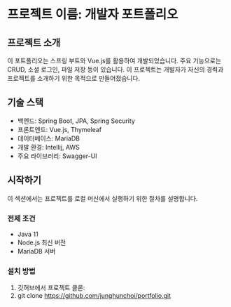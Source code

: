 # 프로젝트 이름: 개발자 포트폴리오

## 프로젝트 소개
이 포트폴리오는 스프링 부트와 Vue.js를 활용하여 개발되었습니다. 주요 기능으로는 CRUD, 소셜 로그인, 파일 저장 등이 있습니다. 이 프로젝트는 개발자가 자신의 경력과 프로젝트를 소개하기 위한 목적으로 만들어졌습니다.

## 기술 스택
- 백엔드: Spring Boot, JPA, Spring Security
- 프론트엔드: Vue.js, Thymeleaf
- 데이터베이스: MariaDB
- 개발 환경: Intellij, AWS
- 주요 라이브러리: Swagger-UI

## 시작하기
이 섹션에서는 프로젝트를 로컬 머신에서 실행하기 위한 절차를 설명합니다.

### 전제 조건
- Java 11
- Node.js 최신 버전
- MariaDB 서버

### 설치 방법
1. 깃허브에서 프로젝트 클론:
2. git clone https://github.com/junghunchoi/portfolio.git
